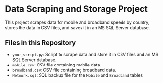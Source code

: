 # Data Scraping and Storage Project

This project scrapes data for mobile and broadband speeds by country, stores the data in CSV files, and saves it in an MS SQL Server database.

## Files in this Repository

- `your_script.py`: Script to scrape data and store it in CSV files and an MS SQL Server database.
- `mobile.csv`: CSV file containing mobile data.
- `broadband.csv`: CSV file containing broadband data.
- `Network.sql`: SQL backup file for the `Mobile` and `Broadband` tables.
